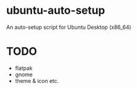 # ubuntu-auto-setup

An auto-setup script for Ubuntu Desktop (x86_64)

# TODO

- flatpak
- gnome
- theme & icon etc.
